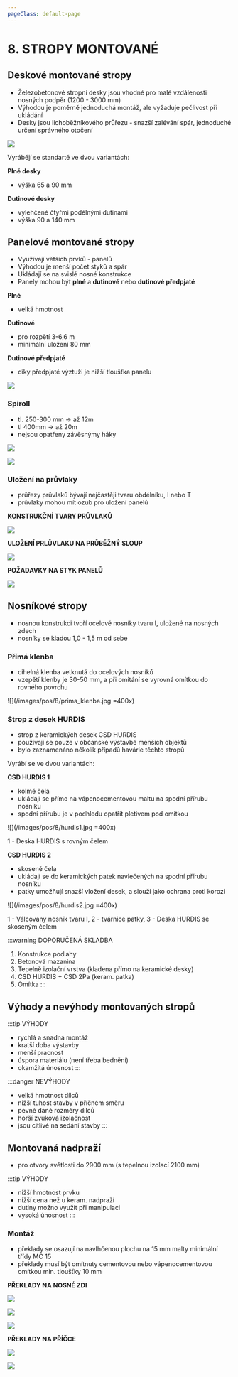 ```yaml
---
pageClass: default-page
---
```


# 8. STROPY MONTOVANÉ

## Deskové montované stropy

- Železobetonové stropní desky jsou vhodné pro malé vzdálenosti nosných podpěr (1200 - 3000 mm)
- Výhodou je poměrně jednoduchá montáž, ale vyžaduje pečlivost při ukládání
- Desky jsou lichoběžníkového průřezu - snazší zalévání spár, jednoduché určení správného otočení

![](/images/pos/8/desky.jpg)

Vyrábějí se standartě ve dvou variantách:

**Plné desky**
- výška 65 a 90 mm

**Dutinové desky**
- vylehčené čtyřmi podélnými dutinami
- výška 90 a 140 mm

## Panelové montované stropy

- Využívají větších prvků - panelů
- Výhodou je menší počet styků a spár
- Ukládají se na svislé nosné konstrukce
- Panely mohou být **plné** a **dutinové** nebo **dutinové předpjaté**

**Plné**
- velká hmotnost

**Dutinové**
- pro rozpětí 3-6,6 m
- minimální uložení 80 mm

**Dutinové předpjaté**
- díky předpjaté výztuži je nižší tloušťka panelu

![](/images/pos/8/panely.jpg)

### Spiroll

- tl. 250-300 mm → až 12m
- tl 400mm → až 20m
- nejsou opatřeny závěsnýmy háky

![](/images/pos/8/spiroll1.jpg)

![](/images/pos/8/spiroll2.jpg)

### Uložení na průvlaky

- průřezy průvlaků bývají nejčastěji tvaru obdélníku, I nebo T
- průvlaky mohou mít ozub pro uložení panelů

**KONSTRUKČNÍ TVARY PRŮVLAKŮ**

![](/images/pos/8/pruvlak1.jpg)

**ULOŽENÍ PRLŮVLAKU NA PRŮBĚŽNÝ SLOUP**

![](/images/pos/8/pruvlak2.jpg)

**POŽADAVKY NA STYK PANELŮ**

![](/images/pos/8/pruvlak3.jpg)

## Nosníkové stropy

- nosnou konstrukci tvoří ocelové nosníky tvaru I, uložené na nosných zdech
- nosníky se kladou 1,0 - 1,5 m od sebe

### Přímá klenba

- cihelná klenba vetknutá do ocelových nosníků
- vzepětí klenby je 30-50 mm, a při omítání se vyrovná omítkou do rovného povrchu

![](/images/pos/8/prima_klenba.jpg =400x)

### Strop z desek HURDIS

- strop z keramických desek CSD HURDIS
- používají se pouze v občanské výstavbě menších objektů
- bylo zaznamenáno několik případů havárie těchto stropů

Vyrábí se ve dvou variantách:

**CSD HURDIS 1**

- kolmé čela
- ukládají se přímo na vápenocementovou maltu na spodní přírubu nosníku
- spodní přírubu je v podhledu opatřit pletivem pod omítkou

![](/images/pos/8/hurdis1.jpg =400x)

1 - Deska HURDIS s rovným čelem

**CSD HURDIS 2**

- skosené čela
- ukládají se do keramických patek navlečených na spodní přírubu nosníku
- patky umožňují snazší vložení desek, a slouží jako ochrana proti korozi

![](/images/pos/8/hurdis2.jpg =400x)

1 - Válcovaný nosník tvaru I, 2 - tvárnice patky, 3 - Deska HURDIS se skoseným čelem

:::warning DOPORUČENÁ SKLADBA

1. Konstrukce podlahy
2. Betonová mazanina
3. Tepelně izolační vrstva (kladena přímo na keramické desky)
4. CSD HURDIS + CSD 2Pa (keram. patka)
5. Omítka
   :::

## Výhody a nevýhody montovaných stropů

:::tip VÝHODY

- rychlá a snadná montáž
- kratší doba výstavby
- menší pracnost
- úspora materiálu (není třeba bednění)
- okamžitá únosnost
  :::

:::danger NEVÝHODY

- velká hmotnost dílců
- nižší tuhost stavby v příčném směru
- pevně dané rozměry dílců
- horší zvuková izolačnost
- jsou citlivé na sedání stavby
  :::

## Montovaná nadpraží

- pro otvory světlosti do 2900 mm (s tepelnou izolací 2100 mm)

:::tip VÝHODY

- nižší hmotnost prvku
- nižší cena než u keram. nadpraží
- dutiny možno využít při manipulaci
- vysoká únosnost
  :::

### Montáž

- překlady se osazují na navlhčenou plochu na 15 mm malty minimální třídy MC 15
- překlady musí být omítnuty cementovou nebo vápenocementovou omítkou min. tloušťky 10 mm

**PŘEKLADY NA NOSNÉ ZDI**

![](/images/pos/8/preklad_nosne.jpg)

![](/images/pos/8/preklad_nosne1.jpg)

![](/images/pos/8/preklad_nosne2.jpg)

**PŘEKLADY NA PŘÍČCE**

![](/images/pos/8/preklad_pricky.jpg)

![](/images/pos/8/preklad_pricky1.jpg)

